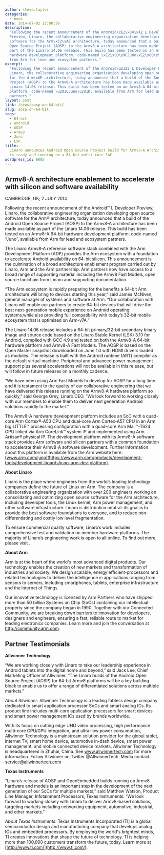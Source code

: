 ```yaml
---
author: steve.taylor
categories:
  - news
date: 2014-07-02 12:00:56
description:
  "Following the recent announcement of the Android\xE2\x84\xA2 L Developer
  Preview, Linaro, the collaborative engineering organization developing open source
  software for the Arm\xC2\xAE architecture, today announced that a build of the Android
  Open Source Project (AOSP) to the Armv8-A architecture has been made available as
  part of the Linaro 14.06 release. This build has been tested on an Armv8-A 64-bit
  hardware development platform, code-named \xE2\x80\x9CJuno\xE2\x80\x9D, available
  from Arm for lead and ecosystem partners."
excerpt:
  "Following the recent announcement of the Android\u2122 L Developer Preview,
  Linaro, the collaborative engineering organization developing open source software
  for the Arm\xAE architecture, today announced that a build of the Android Open Source
  Project (AOSP) to the Armv8-A architecture has been made available as part of the
  Linaro 14.06 release. This build has been tested on an Armv8-A 64-bit hardware development
  platform, code-named \u201CJuno\u201D, available from Arm for lead and ecosystem
  partners."
layout: post
link: /news/aosp-on-64-bit/
slug: aosp-on-64-bit
tags:
  - 64-bit
  - android
  - AOSP
  - Armv8
  - Juno
  - LSK
title:
  Linaro announces Android Open Source Project build for Armv8-A Architecture
  is ready and running on a 64-bit multi-core SoC
wordpress_id: 6085
---
```


## Armv8-A architecture enablement to accelerate with silicon and software availability

CAMBRIDGE, UK; 2 JULY 2014

Following the recent announcement of the Android™ L Developer Preview, Linaro, the collaborative engineering organization developing open source software for the Arm® architecture, today announced that a build of the Android Open Source Project (AOSP) to the Armv8-A architecture has been made available as part of the Linaro 14.06 release. This build has been tested on an Armv8-A 64-bit hardware development platform, code-named “Juno”, available from Arm for lead and ecosystem partners.

The Linaro Armv8-A reference software stack combined with the Arm Development Platform (ADP) provides the Arm ecosystem with a foundation to accelerate Android availability on 64-bit silicon. This announcement is the culmination of a broad architecture enablement program carried out by Linaro, Arm and the Arm partnership. Arm partners now have access to a broad range of supporting material including the Armv8 Fast Models, open source toolchain from Linaro and supporting documentation.

“The Arm ecosystem is rapidly preparing for the benefits a 64-bit Arm architecture will bring to devices starting this year,” said James McNiven, general manager of systems and software at Arm. “Our collaboration with Linaro will enable our partners to create 64-bit devices that will drive the best next-generation mobile experience on Android operating systems,while also providing full compatibility with today’s 32-bit mobile ecosystem that is optimized on Arm-v7A.”

The Linaro 14.06 release includes a 64-bit primary/32-bit secondary binary image and source code based on the Linaro Stable Kernel (LSK) 3.10 for Android, compiled with GCC 4.9 and tested on both the Armv8-A 64-bit hardware platform and Armv8-A Fast Models. The AOSP is based on the Open Master snapshot downloaded on June 1st with HDMI drivers loaded as modules. The release is built with the Android runtime (ART) compiler as the default virtual machine. Peripheral and advanced power management support plus several accelerations will not be available in this release, but will follow in future releases on a monthly cadence.

“We have been using Arm Fast Models to develop for AOSP for a long time and it is testament to the quality of our collaborative engineering that we have delivered this release running on the Armv8-A hardware platform so quickly,” said George Grey, Linaro CEO. “We look forward to working closely with our members to enable them to deliver next generation Android solutions rapidly to the market.”

The Armv8-A hardware development platform includes an SoC with a quad-core Arm Cortex®-A53 CPU and dual-core Arm Cortex-A57 CPU in an Arm big.LITTLE™ processing configuration with a quad-core Arm Mali™-T624 GPU linked via Arm CoreLink™ system IP and implemented using Arm Artisan® physical IP. The development platform with its Armv8-A software stack provides Arm software and silicon partners with a common foundation to accelerate their Armv8-A software development. Further information about this platform is available from the Arm website here: [www.arm.com/juno](https://www.arm.com/products/development-tools/development-boards/juno-arm-dev-platform).

**About Linaro**

Linaro is the place where engineers from the world’s leading technology companies define the future of Linux on Arm. The company is a collaborative engineering organization with over 200 engineers working on consolidating and optimizing open source software for the Arm architecture, including developer tools, the Linux kernel, Arm power management, and other software infrastructure. Linaro is distribution neutral: its goal is to provide the best software foundations to everyone, and to reduce non-differentiating and costly low level fragmentation.

To ensure commercial quality software, Linaro’s work includes comprehensive test and validation on member hardware platforms. The majority of Linaro’s engineering work is open to all online. To find out more, please visit [](/).

**About Arm**

Arm is at the heart of the world's most advanced digital products. Our technology enables the creation of new markets and transformation of industries and society. We design scalable, energy efficient-processors and related technologies to deliver the intelligence in applications ranging from sensors to servers, including smartphones, tablets, enterprise infrastructure and the Internet of Things.

Our innovative technology is licensed by Arm Partners who have shipped more than 50 billion Systems on Chip (SoCs) containing our intellectual property since the company began in 1990. Together with our Connected Community, we are breaking down barriers to innovation for developers, designers and engineers, ensuring a fast, reliable route to market for leading electronics companies. Learn more and join the conversation at http://community.arm.com.

## **Partner Testimonials**

**Allwinner Technology**

“We are working closely with Linaro to take our leadership experience in Android tablets into the digital home and beyond,” said Jack Lee, Chief Marketing Officer of Allwinner. “The Linaro builds of the Android Open Source Project (AOSP) for 64-bit Armv8 platforms will be a key building block to enable us to offer a range of differentiated solutions across multiple markets.”

_About Allwinner:_ Allwinner Technology is a leading fabless design company dedicated to smart application processor SoCs and smart analog ICs. Its product line includes multi-core application processors for smart devices and smart power management ICs used by brands worldwide.

With its focus on cutting edge UHD video processing, high performance multi-core CPU/GPU integration, and ultra-low power consumption, Allwinner Technology is a mainstream solution provider for the global tablet, internet TV, smart home device, automotive in-dash device, smart power management, and mobile connected device markets. Allwinner Technology is headquartered in Zhuhai, China. See www.allwinnertech.com for more information. Follow Allwinner on Twitter @AllwinnerTech. Media contact: service@allwinnertech.com

**Texas Instruments**

“Linaro’s release of AOSP and OpenEmbedded builds running on Armv8 hardware and models is an important step in the development of the next generation of our SoCs for multiple markets,” said Matthew Watson, Product Line Manager, Infotainment Processors, Texas Instruments. “We look forward to working closely with Linaro to deliver Armv8-based solutions, targeting markets including networking equipment, automotive, industrial, and other markets.”

_About Texas Instruments:_ Texas Instruments Incorporated (TI) is a global semiconductor design and manufacturing company that develops analog ICs and embedded processors. By employing the world's brightest minds, TI creates innovations that shape the future of technology. TI is helping more than 100,000 customers transform the future, today. Learn more at [http://www.ti.com/](http://www.ti.com/).

